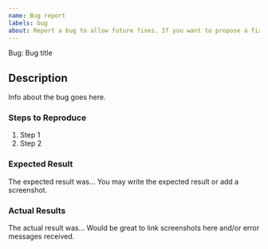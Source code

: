 ```yaml
---
name: Bug report
labels: bug
about: Report a bug to allow future fixes. If you want to propose a fix to an existing bug, use bugfix. 
---
```


<!-- Please search existing issues to avoid creating duplicates. -->

Bug: Bug title

## Description
Info about the bug goes here.

### Steps to Reproduce
1. Step 1
2. Step 2

### Expected Result
The expected result was...
You may write the expected result or add a screenshot.

### Actual Results
The actual result was...
Would be great to link screenshots here and/or error messages received.